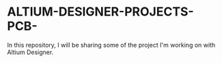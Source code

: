 # ALTIUM-DESIGNER-PROJECTS-PCB-
In this repository, I will be sharing some of the project I'm working on with Altium Designer.

